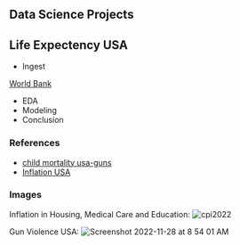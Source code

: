 ## Data Science Projects

## Life Expectency USA

* Ingest

[World Bank](https://data.worldbank.org/indicator/SP.DYN.LE00.IN)

* EDA
* Modeling
* Conclusion


### References

* [child mortality usa-guns](https://www.kff.org/global-health-policy/issue-brief/child-and-teen-firearm-mortality-in-the-u-s-and-peer-countries/)
* [Inflation USA](https://www.aei.org/carpe-diem/chart-of-the-day-or-century-7/)

### Images

Inflation in Housing, Medical Care and Education:
![cpi2022](https://user-images.githubusercontent.com/58792/204293813-97122492-fc96-4d6a-ad76-3634a1711c2f.png)

Gun Violence USA:
![Screenshot 2022-11-28 at 8 54 01 AM](https://user-images.githubusercontent.com/58792/204294804-cc94e0fc-bcf1-4a84-b200-df9f4a0b4bcd.png)
